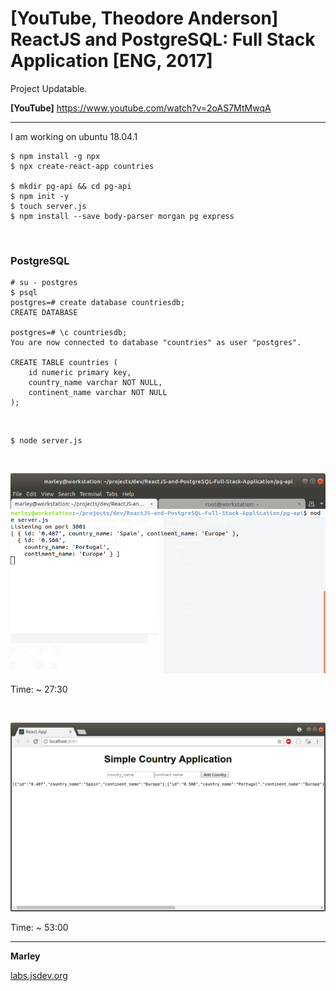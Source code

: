 # [YouTube, Theodore Anderson] ReactJS and PostgreSQL: Full Stack Application [ENG, 2017] 

Project Updatable.

**[YouTube]**
https://www.youtube.com/watch?v=2oAS7MtMwqA


---

I am working on ubuntu 18.04.1

    $ npm install -g npx
    $ npx create-react-app countries

    $ mkdir pg-api && cd pg-api
    $ npm init -y 
    $ touch server.js
    $ npm install --save body-parser morgan pg express

<br/>

### PostgreSQL

    # su - postgres
    $ psql
    postgres=# create database countriesdb;
    CREATE DATABASE

    postgres=# \c countriesdb;
    You are now connected to database "countries" as user "postgres".

    CREATE TABLE countries (
        id numeric primary key,
        country_name varchar NOT NULL,
        continent_name varchar NOT NULL
    );


<br/>


    $ node server.js 

<br/>

![Application](/img/pic1.png?raw=true)

Time: ~ 27:30

<br/>

![Application](/img/pic2.png?raw=true)

Time: ~ 53:00


---

**Marley**

<a href="https://labs.jsdev.org">labs.jsdev.org</a>